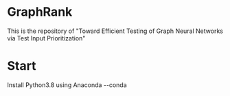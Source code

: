 # GraphRank
This is  the repository of "Toward Efficient Testing of Graph Neural Networks via Test Input Prioritization"

# Start
Install Python3.8 using Anaconda
--conda
